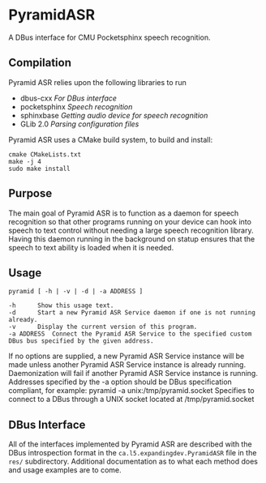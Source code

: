 # PyramidASR
A DBus interface for CMU Pocketsphinx speech recognition.

## Compilation
Pyramid ASR relies upon the following libraries to run
- dbus-cxx *For DBus interface*
- pocketsphinx *Speech recognition*
- sphinxbase *Getting audio device for speech recognition*
- GLib 2.0 *Parsing configuration files*

Pyramid ASR uses a CMake build system, to build and install:  

    cmake CMakeLists.txt
    make -j 4
    sudo make install
    
## Purpose
The main goal of Pyramid ASR is to function as a daemon for speech recognition so that other programs running on your device can hook into speech to text control without needing a large speech recognition library. Having this daemon running in the background on statup ensures that the speech to text ability is loaded when it is needed.

## Usage
	pyramid [ -h | -v | -d | -a ADDRESS ]

	-h		Show this usage text.
	-d		Start a new Pyramid ASR Service daemon if one is not running already.
	-v		Display the current version of this program.
	-a ADDRESS	Connect the Pyramid ASR Service to the specified custom DBus bus specified by the given address.

If no options are supplied, a new Pyramid ASR Service instance will be made unless another Pyramid ASR Service instance is already running.
Daemonization will fail if another Pyramid ASR Service instance is running.
Addresses specified by the -a option should be DBus specification compliant, for example: pyramid -a unix:/tmp/pyramid.socket
	Specifies to connect to a DBus through a UNIX socket located at /tmp/pyramid.socket



## DBus Interface
All of the interfaces implemented by Pyramid ASR are described with the DBus introspection format in the `ca.l5.expandingdev.PyramidASR` file in the `res/` subdirectory. Additional documentation as to what each method does and usage examples are to come.
